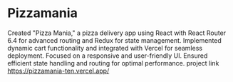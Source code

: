 ﻿# Pizzamania
Created "Pizza Mania," a pizza delivery app using React with React Router 6.4 for advanced routing and Redux for state management. Implemented dynamic cart functionality and integrated with Vercel for seamless deployment. Focused on a responsive and user-friendly UI. Ensured efficient state handling and routing for optimal performance.
project link https://pizzamania-ten.vercel.app/
